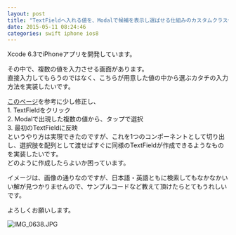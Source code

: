 ```yaml
---
layout: post
title: "TextFieldへ入れる値を、Modalで候補を表示し選ばせる仕組みのカスタムクラス化"
date: 2015-05-11 08:24:46
categories: swift iphone ios8
---
```

<p>Xcode 6.3でiPhoneアプリを開発しています。</p>

<p>その中で、複数の値を入力させる画面があります。<br>
直接入力してもらうのではなく、こちらが用意した値の中から選ぶカタチの入力方法を実装したいです。</p>

<p><a href="http://qiita.com/osamu1203/items/6dedc01e3b975a0ceec4" rel="nofollow">このページ</a>を参考に少し修正し、<br>
1. TextFieldをクリック<br>
2. Modalで出現した複数の値から、タップで選択<br>
3. 最初のTextFieldに反映<br>
というやり方は実現できたのですが、これを1つのコンポーネントとして切り出し、選択肢を配列として渡せばすぐに同様のTextFieldが作成できるようなものを実装したいです。<br>
どのように作成したらよいか困っています。</p>

<p>イメージは、画像の通りなのですが、日本語・英語ともに検索してもなかなかいい解が見つかりませんので、サンプルコードなど教えて頂けたらとてもうれしいです。</p>

<p>よろしくお願いします。</p>

<p><img src="https://qiita-image-store.s3.amazonaws.com/0/1307/af0d68c6-0e41-9f77-edae-7e3fdf115659.jpeg" alt="IMG_0638.JPG" title="IMG_0638.JPG"></p>
